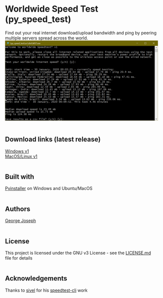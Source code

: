 # Worldwide Speed Test (py_speed_test)
Find out your real internet download/upload bandwidth and ping by peering multiple servers spread across the world.
![operational_screenshot](./src/operational_screenshot.png "Operational screenshot")
<br><br>
## Download links (latest release)
[Windows v1](https://sabercathost.com/9F3a/WST.exe)<br>
[MacOS/Linux v1](https://sabercathost.com/9F39/WST)
<br><br>
## Built with
[Pyinstaller](https://pypi.org/project/PyInstaller/) on Windows and Ubuntu/MacOS
<br><br>
## Authors
[George Joseph](https://www.linkedin.com/in/gjoseph1/)
<br><br>
## License
This project is licensed under the GNU v3 License - see the [LICENSE.md](https://github.com/cibic89/py_speed_test/blob/master/LICENSE.md) file for details
<br><br>
## Acknowledgements
Thanks to [sivel](https://github.com/sivel) for his [speedtest-cli](https://github.com/sivel/speedtest-cli/blob/master/speedtest.py) work
